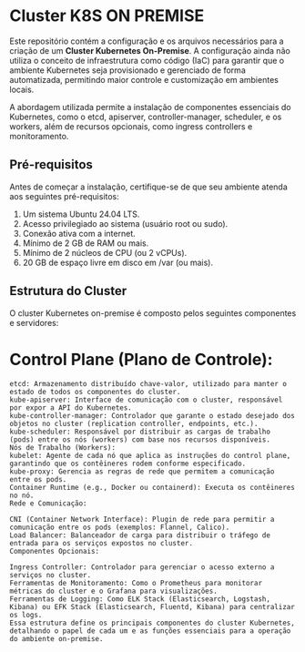 # Cluster K8S ON PREMISE

Este repositório contém a configuração e os arquivos necessários para a criação de um **Cluster Kubernetes On-Premise**. A configuração ainda não utiliza o conceito de infraestrutura como código (IaC) para garantir que o ambiente Kubernetes seja provisionado e gerenciado de forma automatizada, permitindo maior controle e customização em ambientes locais.

A abordagem utilizada permite a instalação de componentes essenciais do Kubernetes, como o etcd, apiserver, controller-manager, scheduler, e os workers, além de recursos opcionais, como ingress controllers e monitoramento.

## Pré-requisitos

Antes de começar a instalação, certifique-se de que seu ambiente atenda aos seguintes pré-requisitos:

1. Um sistema Ubuntu 24.04 LTS.
2. Acesso privilegiado ao sistema (usuário root ou sudo).
3. Conexão ativa com a internet.
4. Mínimo de 2 GB de RAM ou mais.
5. Mínimo de 2 núcleos de CPU (ou 2 vCPUs).
6. 20 GB de espaço livre em disco em /var (ou mais).

## Estrutura do Cluster
O cluster Kubernetes on-premise é composto pelos seguintes componentes e servidores:

# Control Plane (Plano de Controle):

```
etcd: Armazenamento distribuído chave-valor, utilizado para manter o estado de todos os componentes do cluster.
kube-apiserver: Interface de comunicação com o cluster, responsável por expor a API do Kubernetes.
kube-controller-manager: Controlador que garante o estado desejado dos objetos no cluster (replication controller, endpoints, etc.).
kube-scheduler: Responsável por distribuir as cargas de trabalho (pods) entre os nós (workers) com base nos recursos disponíveis.
Nós de Trabalho (Workers):
kubelet: Agente de cada nó que aplica as instruções do control plane, garantindo que os contêineres rodem conforme especificado.
kube-proxy: Gerencia as regras de rede que permitem a comunicação entre os pods.
Container Runtime (e.g., Docker ou containerd): Executa os contêineres no nó.
Rede e Comunicação:

CNI (Container Network Interface): Plugin de rede para permitir a comunicação entre os pods (exemplos: Flannel, Calico).
Load Balancer: Balanceador de carga para distribuir o tráfego de entrada para os serviços expostos no cluster.
Componentes Opcionais:

Ingress Controller: Controlador para gerenciar o acesso externo a serviços no cluster.
Ferramentas de Monitoramento: Como o Prometheus para monitorar métricas do cluster e o Grafana para visualizações.
Ferramentas de Logging: Como ELK Stack (Elasticsearch, Logstash, Kibana) ou EFK Stack (Elasticsearch, Fluentd, Kibana) para centralizar os logs.
Essa estrutura define os principais componentes do cluster Kubernetes, detalhando o papel de cada um e as funções essenciais para a operação do ambiente on-premise.
```

